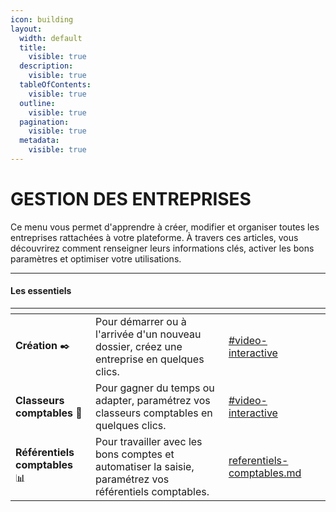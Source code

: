 ```yaml
---
icon: building
layout:
  width: default
  title:
    visible: true
  description:
    visible: true
  tableOfContents:
    visible: true
  outline:
    visible: true
  pagination:
    visible: true
  metadata:
    visible: true
---
```


# GESTION DES ENTREPRISES

Ce menu vous permet d'apprendre à créer, modifier et organiser toutes les entreprises rattachées à votre plateforme. À travers ces articles, vous découvrirez comment renseigner leurs informations clés, activer les bons paramètres et optimiser votre utilisations.

***

#### Les essentiels

<table data-view="cards"><thead><tr><th></th><th></th><th data-hidden data-card-target data-type="content-ref"></th><th data-hidden data-card-cover data-type="image"></th></tr></thead><tbody><tr><td><strong>Création</strong> <span data-gb-custom-inline data-tag="emoji" data-code="2712">✒️</span></td><td>Pour démarrer ou à l'arrivée d'un nouveau dossier, créez une entreprise en quelques clics.</td><td><a href="creer-une-entreprise.md#video-interactive">#video-interactive</a></td><td></td></tr><tr><td><strong>Classeurs comptables</strong> 📁</td><td>Pour gagner du temps ou adapter, paramétrez vos classeurs comptables en quelques clics.</td><td><a href="classeurs-comptables.md#video-interactive">#video-interactive</a></td><td></td></tr><tr><td><strong>Référentiels comptables</strong> 📊</td><td>Pour travailler avec les bons comptes et automatiser la saisie, paramétrez vos référentiels comptables.</td><td><a href="referentiels-comptables.md">referentiels-comptables.md</a></td><td></td></tr></tbody></table>

